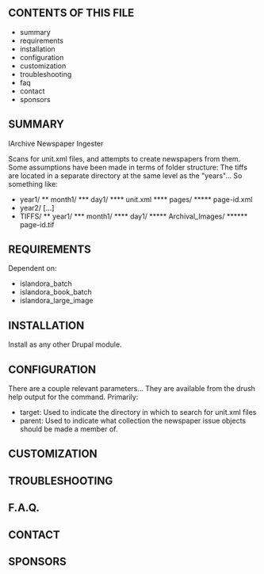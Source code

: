CONTENTS OF THIS FILE
---------------------

 * summary
 * requirements
 * installation
 * configuration
 * customization
 * troubleshooting
 * faq
 * contact
 * sponsors


SUMMARY
-------

IArchive Newspaper Ingester

Scans for unit.xml files, and attempts to create newspapers from them. Some
assumptions have been made in terms of folder structure: The tiffs are located
in a separate directory at the same level as the "years"...  So something like:
* year1/
** month1/
*** day1/
**** unit.xml
**** pages/
***** page-id.xml
* year2/
  [...]
* TIFFS/
** year1/
*** month1/
**** day1/
***** Archival_Images/
****** page-id.tif


REQUIREMENTS
------------

Dependent on:
* islandora_batch
* islandora_book_batch
* islandora_large_image

INSTALLATION
------------

Install as any other Drupal module.

CONFIGURATION
-------------

There are a couple relevant parameters...  They are available from the drush
help output for the command. Primarily:
* target: Used to indicate the directory in which to search for unit.xml files
* parent: Used to indicate what collection the newspaper issue objects should
  be made a member of.


CUSTOMIZATION
-------------


TROUBLESHOOTING
---------------


F.A.Q.
------


CONTACT
-------


SPONSORS
--------

